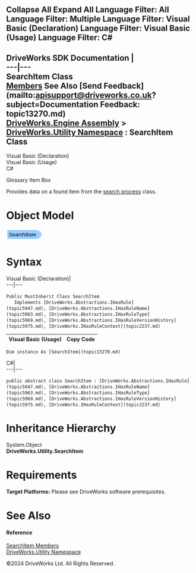        

 Collapse All Expand All  Language Filter: All  Language Filter: Multiple  Language Filter: Visual Basic (Declaration) Language Filter: Visual Basic (Usage) Language Filter: C#  
---  
DriveWorks SDK Documentation  |   
---|---  
SearchItem Class   
[Members](topic13271.md) See Also [Send Feedback](mailto:apisupport@driveworks.co.uk?subject=Documentation Feedback: topic13270.md)  
[DriveWorks.Engine Assembly](topic2156.md) > [DriveWorks.Utility Namespace](topic13190.md) : SearchItem Class  
---  
  
Visual Basic (Declaration)    
Visual Basic (Usage)    
C# 

Glossary Item Box

Provides data on a found item from the [search process](topic13195.md) class. 

# Object Model

![](dotnetdiagramimages/image725.png)

# Syntax

Visual Basic (Declaration)|   
---|---  
      
    
    Public MustInherit Class SearchItem 
       Implements [DriveWorks.Abstractions.IHasRule](topic5947.md), [DriveWorks.Abstractions.IHasRuleName](topic5963.md), [DriveWorks.Abstractions.IHasRuleType](topic5969.md), [DriveWorks.Abstractions.IHasRuleVersionHistory](topic5975.md), [DriveWorks.IHasRuleContext](topic2237.md)   
  
Visual Basic (Usage)| Copy Code  
---|---  
      
    
    Dim instance As [SearchItem](topic13270.md)  
  
C#|   
---|---  
      
    
    public abstract class SearchItem : [DriveWorks.Abstractions.IHasRule](topic5947.md), [DriveWorks.Abstractions.IHasRuleName](topic5963.md), [DriveWorks.Abstractions.IHasRuleType](topic5969.md), [DriveWorks.Abstractions.IHasRuleVersionHistory](topic5975.md), [DriveWorks.IHasRuleContext](topic2237.md)    
  
# Inheritance Hierarchy

System.Object  
**DriveWorks.Utility.SearchItem**  


# Requirements

**Target Platforms:** Please see DriveWorks software prerequisites.

# See Also

#### Reference

[SearchItem Members](topic13271.md)   
[DriveWorks.Utility Namespace](topic13190.md)

©2024 DriveWorks Ltd. All Rights Reserved.

